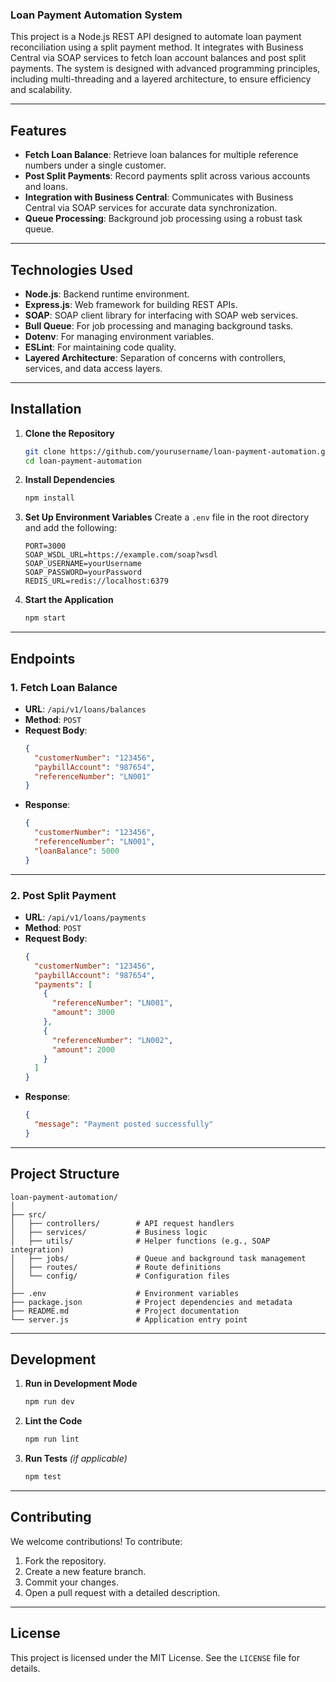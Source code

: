 ### **Loan Payment Automation System**

This project is a Node.js REST API designed to automate loan payment reconciliation using a split payment method. It integrates with Business Central via SOAP services to fetch loan account balances and post split payments. The system is designed with advanced programming principles, including multi-threading and a layered architecture, to ensure efficiency and scalability.

---

## **Features**
- **Fetch Loan Balance**: Retrieve loan balances for multiple reference numbers under a single customer.
- **Post Split Payments**: Record payments split across various accounts and loans.
- **Integration with Business Central**: Communicates with Business Central via SOAP services for accurate data synchronization.
- **Queue Processing**: Background job processing using a robust task queue.

---

## **Technologies Used**
- **Node.js**: Backend runtime environment.
- **Express.js**: Web framework for building REST APIs.
- **SOAP**: SOAP client library for interfacing with SOAP web services.
- **Bull Queue**: For job processing and managing background tasks.
- **Dotenv**: For managing environment variables.
- **ESLint**: For maintaining code quality.
- **Layered Architecture**: Separation of concerns with controllers, services, and data access layers.

---

## **Installation**

1. **Clone the Repository**
   ```bash
   git clone https://github.com/yourusername/loan-payment-automation.git
   cd loan-payment-automation
   ```

2. **Install Dependencies**
   ```bash
   npm install
   ```

3. **Set Up Environment Variables**
   Create a `.env` file in the root directory and add the following:
   ```env
   PORT=3000
   SOAP_WSDL_URL=https://example.com/soap?wsdl
   SOAP_USERNAME=yourUsername
   SOAP_PASSWORD=yourPassword
   REDIS_URL=redis://localhost:6379
   ```

4. **Start the Application**
   ```bash
   npm start
   ```

---

## **Endpoints**

### **1. Fetch Loan Balance**
- **URL**: `/api/v1/loans/balances`
- **Method**: `POST`
- **Request Body**:
  ```json
  {
    "customerNumber": "123456",
    "paybillAccount": "987654",
    "referenceNumber": "LN001"
  }
  ```
- **Response**:
  ```json
  {
    "customerNumber": "123456",
    "referenceNumber": "LN001",
    "loanBalance": 5000
  }
  ```

---

### **2. Post Split Payment**
- **URL**: `/api/v1/loans/payments`
- **Method**: `POST`
- **Request Body**:
  ```json
  {
    "customerNumber": "123456",
    "paybillAccount": "987654",
    "payments": [
      {
        "referenceNumber": "LN001",
        "amount": 3000
      },
      {
        "referenceNumber": "LN002",
        "amount": 2000
      }
    ]
  }
  ```
- **Response**:
  ```json
  {
    "message": "Payment posted successfully"
  }
  ```

---

## **Project Structure**
```
loan-payment-automation/
│
├── src/
│   ├── controllers/        # API request handlers
│   ├── services/           # Business logic
│   ├── utils/              # Helper functions (e.g., SOAP integration)
│   ├── jobs/               # Queue and background task management
│   ├── routes/             # Route definitions
│   └── config/             # Configuration files
│
├── .env                    # Environment variables
├── package.json            # Project dependencies and metadata
├── README.md               # Project documentation
└── server.js               # Application entry point
```

---

## **Development**
1. **Run in Development Mode**
   ```bash
   npm run dev
   ```

2. **Lint the Code**
   ```bash
   npm run lint
   ```

3. **Run Tests** *(if applicable)*
   ```bash
   npm test
   ```

---

## **Contributing**
We welcome contributions! To contribute:
1. Fork the repository.
2. Create a new feature branch.
3. Commit your changes.
4. Open a pull request with a detailed description.

---

## **License**
This project is licensed under the MIT License. See the `LICENSE` file for details.


